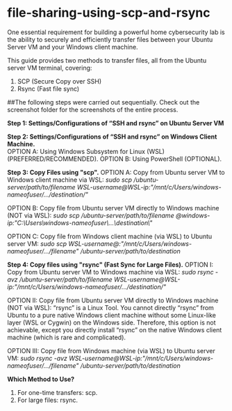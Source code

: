 # file-sharing-using-scp-and-rsync

One essential requirement for building a powerful home cybersecurity lab is the ability to securely and efficiently transfer files between your Ubuntu Server VM and your Windows client machine.

This guide provides two methods to transfer files, all from the Ubuntu server VM terminal, covering:
1. SCP (Secure Copy over SSH)
2. Rsync (Fast file sync)

##The following steps were carried out sequentially.
Check out the screenshot folder for the screenshots of the entire process.

**Step 1: Settings/Configurations of “SSH and rsync” on Ubuntu Server VM**

**Step 2: Settings/Configurations of “SSH and rsync” on Windows Client Machine.**  
  OPTION A: Using Windows Subsystem for Linux (WSL) (PREFERRED/RECOMMENDED).
  OPTION B: Using PowerShell (OPTIONAL).
  
**Step 3: Copy Files using "scp".**
  OPTION A: Copy from Ubuntu server VM to Windows client machine via WSL:
  _sudo scp /ubuntu-server/path/to/filename WSL-username@WSL-ip:"/mnt/c/Users/windows-nameofuser/.../destination/"_
  
  OPTION B: Copy file from Ubuntu server VM directly to Windows machine (NOT via WSL):
  _sudo scp /ubuntu-server/path/to/filename <windows-username>@windows-ip:"C:\\Users\\windows-nameofuser\\...\\destination\\"_
  
  OPTION C: Copy file from Windows client machine (via WSL) to Ubuntu server VM:
  _sudo scp WSL-username@<WSL-ip>:"/mnt/c/Users/windows-nameofuser/.../filename" /ubuntu-server/path/to/destination_
  
**Step 4: Copy files using "rsync" (Fast Sync for Large Files).**
  OPTION I: Copy from Ubuntu server VM to Windows machine via WSL:
  _sudo rsync -avz /ubuntu-server/path/to/filename WSL-username@WSL-ip:"/mnt/c/Users/windows-nameofuser/.../destination/"_
  
  OPTION II: Copy file from Ubuntu server VM directly to Windows machine (NOT via WSL):
  “rsync” is a Linux Tool. You cannot directly “rsync” from Ubuntu to a pure native Windows client machine without some Linux-like layer (WSL or Cygwin) on the Windows side. Therefore,     this option is not achievable, except you directly install “rsync” on the native Windows client machine (which is rare and complicated).
  
  OPTION III: Copy file from Windows machine (via WSL) to Ubuntu server VM:
  _sudo rsync -avz WSL-username@WSL-ip:"/mnt/c/Users/windows-nameofuser/.../filename" /ubuntu-server/path/to/destination_

**Which Method to Use?**
1. For one-time transfers: scp. 
2. For large files: rsync.
